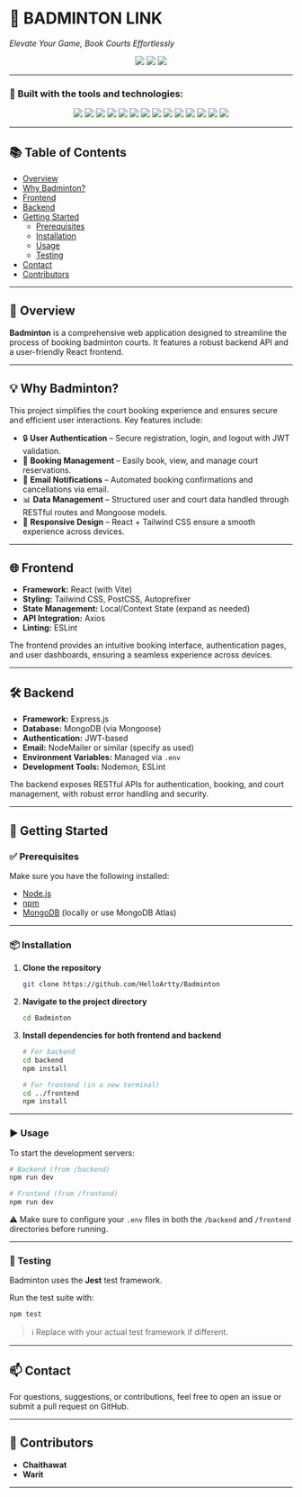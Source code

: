 # 🏸 BADMINTON LINK

*Elevate Your Game, Book Courts Effortlessly*

<p align="center">
  <img src="https://img.shields.io/badge/last%20commit-may%202025-343a40?style=for-the-badge" />
  <img src="https://img.shields.io/badge/javascript-98.8%25-f7df1e?style=for-the-badge&logo=javascript&logoColor=black" />
  <img src="https://img.shields.io/badge/languages-3-blue?style=for-the-badge" />
</p>

---

### 🔧 Built with the tools and technologies:

<p align="center">
  <img src="https://img.shields.io/badge/Express-000000?style=for-the-badge&logo=express&logoColor=white" />
  <img src="https://img.shields.io/badge/JSON-000000?style=for-the-badge&logo=json&logoColor=white" />
  <img src="https://img.shields.io/badge/npm-CB3837?style=for-the-badge&logo=npm&logoColor=white" />
  <img src="https://img.shields.io/badge/Autoprefixer-DD3735?style=for-the-badge&logo=autoprefixer&logoColor=white" />
  <img src="https://img.shields.io/badge/Mongoose-880000?style=for-the-badge&logo=mongoose&logoColor=white" />
  <img src="https://img.shields.io/badge/PostCSS-DD3A0A?style=for-the-badge&logo=postcss&logoColor=white" />
  <img src="https://img.shields.io/badge/.ENV-353535?style=for-the-badge" />
  <img src="https://img.shields.io/badge/JavaScript-F7DF1E?style=for-the-badge&logo=javascript&logoColor=black" />
  <img src="https://img.shields.io/badge/Nodemon-76D04B?style=for-the-badge&logo=nodemon&logoColor=white" />
  <img src="https://img.shields.io/badge/MongoDB-47A248?style=for-the-badge&logo=mongodb&logoColor=white" />
  <img src="https://img.shields.io/badge/React-61DAFB?style=for-the-badge&logo=react&logoColor=black" />
  <img src="https://img.shields.io/badge/Vite-646CFF?style=for-the-badge&logo=vite&logoColor=white" />
  <img src="https://img.shields.io/badge/ESLint-4B32C3?style=for-the-badge&logo=eslint&logoColor=white" />
  <img src="https://img.shields.io/badge/Axios-5A29E4?style=for-the-badge&logo=axios&logoColor=white" />
</p>

---

## 📚 Table of Contents

- [Overview](#overview)
- [Why Badminton?](#why-badminton)
- [Frontend](#frontend)
- [Backend](#backend)
- [Getting Started](#getting-started)
  - [Prerequisites](#prerequisites)
  - [Installation](#installation)
  - [Usage](#usage)
  - [Testing](#testing)
- [Contact](#contact)
- [Contributors](#contributors)

---

## 📌 Overview

**Badminton** is a comprehensive web application designed to streamline the process of booking badminton courts. It features a robust backend API and a user-friendly React frontend.

---

## 💡 Why Badminton?

This project simplifies the court booking experience and ensures secure and efficient user interactions. Key features include:

- 🔒 **User Authentication** – Secure registration, login, and logout with JWT validation.
- 🏸 **Booking Management** – Easily book, view, and manage court reservations.
- 📧 **Email Notifications** – Automated booking confirmations and cancellations via email.
- 📊 **Data Management** – Structured user and court data handled through RESTful routes and Mongoose models.
- 📱 **Responsive Design** – React + Tailwind CSS ensure a smooth experience across devices.

---

## 🌐 Frontend

- **Framework:** React (with Vite)
- **Styling:** Tailwind CSS, PostCSS, Autoprefixer
- **State Management:** Local/Context State (expand as needed)
- **API Integration:** Axios
- **Linting:** ESLint

The frontend provides an intuitive booking interface, authentication pages, and user dashboards, ensuring a seamless experience across devices.

---

## 🛠️ Backend

- **Framework:** Express.js
- **Database:** MongoDB (via Mongoose)
- **Authentication:** JWT-based
- **Email:** NodeMailer or similar (specify as used)
- **Environment Variables:** Managed via `.env`
- **Development Tools:** Nodemon, ESLint

The backend exposes RESTful APIs for authentication, booking, and court management, with robust error handling and security.

---

## 🚀 Getting Started

### ✅ Prerequisites

Make sure you have the following installed:

- [Node.js](https://nodejs.org/)
- [npm](https://www.npmjs.com/)
- [MongoDB](https://www.mongodb.com/) (locally or use MongoDB Atlas)

---

### 📦 Installation

1. **Clone the repository**

   ```bash
   git clone https://github.com/HelloArtty/Badminton
   ```

2. **Navigate to the project directory**

   ```bash
   cd Badminton
   ```

3. **Install dependencies for both frontend and backend**

   ```bash
   # For backend
   cd backend
   npm install

   # For frontend (in a new terminal)
   cd ../frontend
   npm install
   ```

---

### ▶️ Usage

To start the development servers:

```bash
# Backend (from /backend)
npm run dev

# Frontend (from /frontend)
npm run dev
```

⚠️ Make sure to configure your `.env` files in both the `/backend` and `/frontend` directories before running.

---

### 🧪 Testing

Badminton uses the **Jest** test framework.

Run the test suite with:

```bash
npm test
```

> ℹ️ Replace with your actual test framework if different.

---

## 📫 Contact

For questions, suggestions, or contributions, feel free to open an issue or submit a pull request on GitHub.

---

## 🤝 Contributors

- **Chaithawat**
- **Warit**

---
